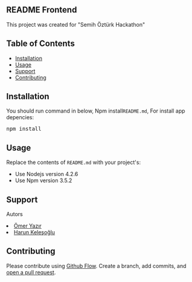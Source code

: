 

<article class="markdown-body entry-content" itemprop="text"><h1><a href="#frontend" aria-hidden="true" class="anchor" id="user-content-frontend"></a>README Frontend</h1>
<p>This project was created for "Semih Öztürk Hackathon" </p>

<h2><a href="#table-of-contents" aria-hidden="true" class="anchor" id="user-content-table-of-contents"></a>Table of Contents</h2>

<ul>
<li><a href="#installation">Installation</a></li>
<li><a href="#usage">Usage</a></li>
<li><a href="#support">Support</a></li>
<li><a href="#contributing">Contributing</a></li>
</ul>

<h2><a href="#installation" aria-hidden="true" class="anchor" id="user-content-installation"></a>Installation</h2>
<p>You should run command in below, Npm install<code>README.md</code>, For install app depencies:</p>

<div class="highlight highlight-source-shell">
<pre>npm install </pre>
</div>

<h2><a href="#usage" aria-hidden="true" class="anchor" id="user-content-usage"></a>Usage</h2>
<p>Replace the contents of <code>README.md</code> with your project's:</p>

<ul>
<li>Use Nodejs version 4.2.6</li>
<li>Use Npm version 3.5.2</li>
</ul>

<h2><a href="#support" aria-hidden="true" class="anchor" id="user-content-support"></a>Support</h2>
<p>Autors</p>
  <li><a href="https://github.com/omeryazir">  Ömer Yazır</a></li>
  <li><a href="https://github.com/harunkelesoglu">  Harun Keleşoğlu</a></li>


<h2><a href="#contributing" aria-hidden="true" class="anchor" id="user-content-contributing"></a>Contributing</h2>
<p>Please contribute using <a href="https://guides.github.com/introduction/flow/">Github Flow</a>. Create a branch, add commits, and <a href="https://github.com/omeryazir/frontend/compare/">open a pull request</a>.</p>
</article>

